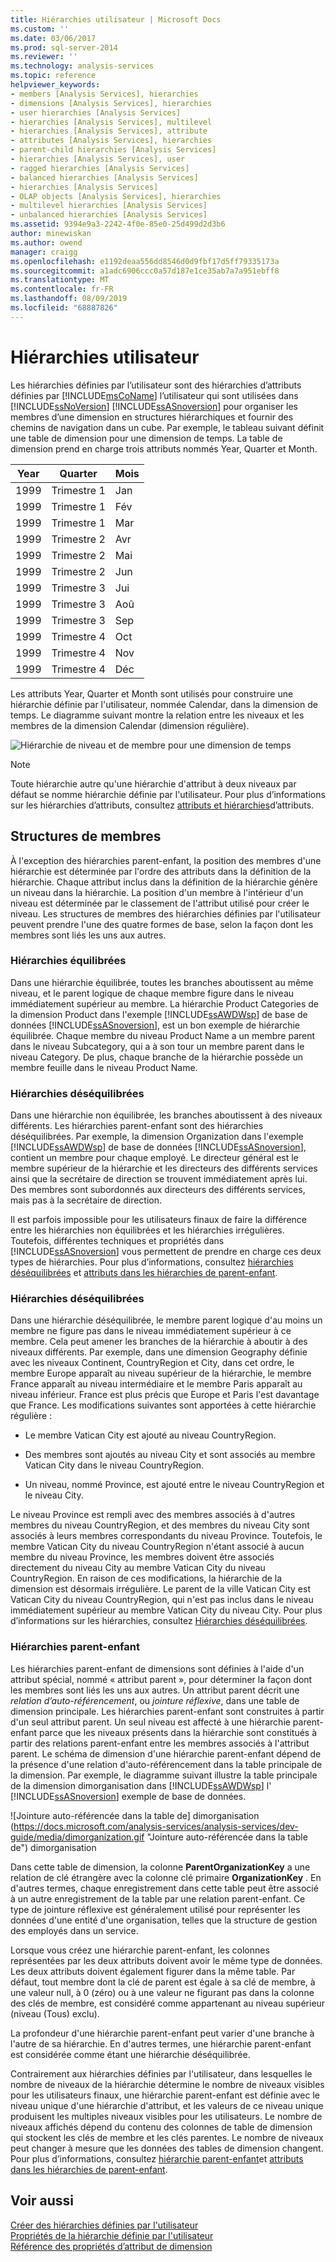 ```yaml
---
title: Hiérarchies utilisateur | Microsoft Docs
ms.custom: ''
ms.date: 03/06/2017
ms.prod: sql-server-2014
ms.reviewer: ''
ms.technology: analysis-services
ms.topic: reference
helpviewer_keywords:
- members [Analysis Services], hierarchies
- dimensions [Analysis Services], hierarchies
- user hierarchies [Analysis Services]
- hierarchies [Analysis Services], multilevel
- hierarchies [Analysis Services], attribute
- attributes [Analysis Services], hierarchies
- parent-child hierarchies [Analysis Services]
- hierarchies [Analysis Services], user
- ragged hierarchies [Analysis Services]
- balanced hierarchies [Analysis Services]
- hierarchies [Analysis Services]
- OLAP objects [Analysis Services], hierarchies
- multilevel hierarchies [Analysis Services]
- unbalanced hierarchies [Analysis Services]
ms.assetid: 9394e9a3-2242-4f0e-85e0-25d499d2d3b6
author: minewiskan
ms.author: owend
manager: craigg
ms.openlocfilehash: e1192deaa556dd8546d0d9fbf17d5ff79335173a
ms.sourcegitcommit: a1adc6906ccc0a57d187e1ce35ab7a7a951ebff8
ms.translationtype: MT
ms.contentlocale: fr-FR
ms.lasthandoff: 08/09/2019
ms.locfileid: "68887826"
---
```

# <a name="user-hierarchies"></a>Hiérarchies utilisateur
  Les hiérarchies définies par l’utilisateur sont des hiérarchies d’attributs définies par [!INCLUDE[msCoName](../../includes/msconame-md.md)] l’utilisateur qui sont utilisées dans [!INCLUDE[ssNoVersion](../../includes/ssnoversion-md.md)] [!INCLUDE[ssASnoversion](../../includes/ssasnoversion-md.md)] pour organiser les membres d’une dimension en structures hiérarchiques et fournir des chemins de navigation dans un cube. Par exemple, le tableau suivant définit une table de dimension pour une dimension de temps. La table de dimension prend en charge trois attributs nommés Year, Quarter et Month.  
  
|Year|Quarter|Mois|  
|----------|-------------|-----------|  
|1999|Trimestre 1|Jan|  
|1999|Trimestre 1|Fév|  
|1999|Trimestre 1|Mar|  
|1999|Trimestre 2|Avr|  
|1999|Trimestre 2|Mai|  
|1999|Trimestre 2|Jun|  
|1999|Trimestre 3|Jui|  
|1999|Trimestre 3|Aoû|  
|1999|Trimestre 3|Sep|  
|1999|Trimestre 4|Oct|  
|1999|Trimestre 4|Nov|  
|1999|Trimestre 4|Déc|  
  
 Les attributs Year, Quarter et Month sont utilisés pour construire une hiérarchie définie par l'utilisateur, nommée Calendar, dans la dimension de temps. Le diagramme suivant montre la relation entre les niveaux et les membres de la dimension Calendar (dimension régulière).  
  
 ![Hiérarchie de niveau et de membre pour une dimension de temps](https://docs.microsoft.com/analysis-services/analysis-services/dev-guide/media/as-levelconcepts.gif "Hiérarchie de niveau et de membre pour une dimension de temps")  
  
> [!NOTE]  
>  Toute hiérarchie autre qu'une hiérarchie d'attribut à deux niveaux par défaut se nomme hiérarchie définie par l'utilisateur. Pour plus d’informations sur les hiérarchies d’attributs, consultez [attributs et hiérarchies](../multidimensional-models-olap-logical-dimension-objects/attributes-and-attribute-hierarchies.md)d’attributs.  
  
## <a name="member-structures"></a>Structures de membres  
 À l'exception des hiérarchies parent-enfant, la position des membres d'une hiérarchie est déterminée par l'ordre des attributs dans la définition de la hiérarchie. Chaque attribut inclus dans la définition de la hiérarchie génère un niveau dans la hiérarchie. La position d'un membre à l'intérieur d'un niveau est déterminée par le classement de l'attribut utilisé pour créer le niveau. Les structures de membres des hiérarchies définies par l'utilisateur peuvent prendre l'une des quatre formes de base, selon la façon dont les membres sont liés les uns aux autres.  
  
### <a name="balanced-hierarchies"></a>Hiérarchies équilibrées  
 Dans une hiérarchie équilibrée, toutes les branches aboutissent au même niveau, et le parent logique de chaque membre figure dans le niveau immédiatement supérieur au membre. La hiérarchie Product Categories de la dimension Product dans l'exemple [!INCLUDE[ssAWDWsp](../../includes/ssawdwsp-md.md)] de base de données [!INCLUDE[ssASnoversion](../../includes/ssasnoversion-md.md)], est un bon exemple de hiérarchie équilibrée. Chaque membre du niveau Product Name a un membre parent dans le niveau Subcategory, qui a à son tour un membre parent dans le niveau Category. De plus, chaque branche de la hiérarchie possède un membre feuille dans le niveau Product Name.  
  
### <a name="unbalanced-hierarchies"></a>Hiérarchies déséquilibrées  
 Dans une hiérarchie non équilibrée, les branches aboutissent à des niveaux différents. Les hiérarchies parent-enfant sont des hiérarchies déséquilibrées. Par exemple, la dimension Organization dans l'exemple [!INCLUDE[ssAWDWsp](../../includes/ssawdwsp-md.md)] de base de données [!INCLUDE[ssASnoversion](../../includes/ssasnoversion-md.md)], contient un membre pour chaque employé. Le directeur général est le membre supérieur de la hiérarchie et les directeurs des différents services ainsi que la secrétaire de direction se trouvent immédiatement après lui. Des membres sont subordonnés aux directeurs des différents services, mais pas à la secrétaire de direction.  
  
 Il est parfois impossible pour les utilisateurs finaux de faire la différence entre les hiérarchies non équilibrées et les hiérarchies irrégulières. Toutefois, différentes techniques et propriétés dans [!INCLUDE[ssASnoversion](../../includes/ssasnoversion-md.md)] vous permettent de prendre en charge ces deux types de hiérarchies. Pour plus d’informations, consultez [hiérarchies déséquilibrées](../multidimensional-models/user-defined-hierarchies-ragged-hierarchies.md) et [attributs dans les hiérarchies de parent-enfant](../multidimensional-models/parent-child-dimension-attributes.md).  
  
### <a name="ragged-hierarchies"></a>Hiérarchies déséquilibrées  
 Dans une hiérarchie déséquilibrée, le membre parent logique d'au moins un membre ne figure pas dans le niveau immédiatement supérieur à ce membre. Cela peut amener les branches de la hiérarchie à aboutir à des niveaux différents. Par exemple, dans une dimension Geography définie avec les niveaux Continent, CountryRegion et City, dans cet ordre, le membre Europe apparaît au niveau supérieur de la hiérarchie, le membre France apparaît au niveau intermédiaire et le membre Paris apparaît au niveau inférieur. France est plus précis que Europe et Paris l'est davantage que France. Les modifications suivantes sont apportées à cette hiérarchie régulière :  
  
-   Le membre Vatican City est ajouté au niveau CountryRegion.  
  
-   Des membres sont ajoutés au niveau City et sont associés au membre Vatican City dans le niveau CountryRegion.  
  
-   Un niveau, nommé Province, est ajouté entre le niveau CountryRegion et le niveau City.  
  
 Le niveau Province est rempli avec des membres associés à d'autres membres du niveau CountryRegion, et des membres du niveau City sont associés à leurs membres correspondants du niveau Province. Toutefois, le membre Vatican City du niveau CountryRegion n'étant associé à aucun membre du niveau Province, les membres doivent être associés directement du niveau City au membre Vatican City du niveau CountryRegion. En raison de ces modifications, la hiérarchie de la dimension est désormais irrégulière. Le parent de la ville Vatican City est Vatican City du niveau CountryRegion, qui n'est pas inclus dans le niveau immédiatement supérieur au membre Vatican City du niveau City. Pour plus d’informations sur les hiérarchies, consultez [Hiérarchies déséquilibrées](../multidimensional-models/user-defined-hierarchies-ragged-hierarchies.md).  
  
### <a name="parent-child-hierarchies"></a>Hiérarchies parent-enfant  
 Les hiérarchies parent-enfant de dimensions sont définies à l'aide d'un attribut spécial, nommé « attribut parent », pour déterminer la façon dont les membres sont liés les uns aux autres. Un attribut parent décrit une *relation d’auto-référencement*, ou *jointure réflexive*, dans une table de dimension principale. Les hiérarchies parent-enfant sont construites à partir d'un seul attribut parent. Un seul niveau est affecté à une hiérarchie parent-enfant parce que les niveaux présents dans la hiérarchie sont constitués à partir des relations parent-enfant entre les membres associés à l'attribut parent. Le schéma de dimension d'une hiérarchie parent-enfant dépend de la présence d'une relation d'auto-référencement dans la table principale de la dimension. Par exemple, le diagramme suivant illustre la table principale de la dimension dimorganisation dans [!INCLUDE[ssAWDWsp](../../includes/ssawdwsp-md.md)] l' [!INCLUDE[ssASnoversion](../../includes/ssasnoversion-md.md)] exemple de base de données.  
  
 ![Jointure auto-référencée dans la table de] dimorganisation (https://docs.microsoft.com/analysis-services/analysis-services/dev-guide/media/dimorganization.gif "Jointure auto-référencée dans la table de") dimorganisation  
  
 Dans cette table de dimension, la colonne **ParentOrganizationKey** a une relation de clé étrangère avec la colonne clé primaire **OrganizationKey** . En d'autres termes, chaque enregistrement dans cette table peut être associé à un autre enregistrement de la table par une relation parent-enfant. Ce type de jointure réflexive est généralement utilisé pour représenter les données d'une entité d'une organisation, telles que la structure de gestion des employés dans un service.  
  
 Lorsque vous créez une hiérarchie parent-enfant, les colonnes représentées par les deux attributs doivent avoir le même type de données. Les deux attributs doivent également figurer dans la même table. Par défaut, tout membre dont la clé de parent est égale à sa clé de membre, à une valeur null, à 0 (zéro) ou à une valeur ne figurant pas dans la colonne des clés de membre, est considéré comme appartenant au niveau supérieur (niveau (Tous) exclu).  
  
 La profondeur d'une hiérarchie parent-enfant peut varier d'une branche à l'autre de sa hiérarchie. En d'autres termes, une hiérarchie parent-enfant est considérée comme étant une hiérarchie déséquilibrée.  
  
 Contrairement aux hiérarchies définies par l'utilisateur, dans lesquelles le nombre de niveaux de la hiérarchie détermine le nombre de niveaux visibles pour les utilisateurs finaux, une hiérarchie parent-enfant est définie avec le niveau unique d'une hiérarchie d'attribut, et les valeurs de ce niveau unique produisent les multiples niveaux visibles pour les utilisateurs. Le nombre de niveaux affichés dépend du contenu des colonnes de table de dimension qui stockent les clés de membre et les clés parentes. Le nombre de niveaux peut changer à mesure que les données des tables de dimension changent. Pour plus d’informations, consultez [hiérarchie parent-enfant](../multidimensional-models/parent-child-dimension.md)et [attributs dans les hiérarchies de parent-enfant](../multidimensional-models/parent-child-dimension-attributes.md).  
  
## <a name="see-also"></a>Voir aussi  
 [Créer des hiérarchies définies par l'utilisateur](../multidimensional-models/user-defined-hierarchies-create.md)   
 [Propriétés de la hiérarchie définie par l'utilisateur](../multidimensional-models-olap-logical-dimension-objects/user-hierarchies-properties.md)   
 [Référence des propriétés d’attribut de dimension](../multidimensional-models/dimension-attribute-properties-reference.md)  
  
  
